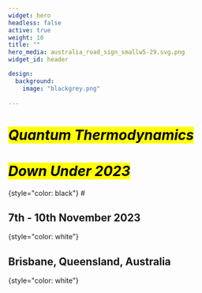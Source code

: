 ```yaml
---
widget: hero
headless: false
active: true
weight: 10
title: ""
hero_media: australia_road_sign_smallw5-29.svg.png
widget_id: header

design:
  background:
    image: "blackgrey.png"
    
---
```


# <mark>*Quantum Thermodynamics*</mark>
# <mark>*Down Under 2023*</mark>
{style="color: black"}
#<br>

## 7th - 10th November 2023
{style="color: white"}
## Brisbane, Queensland, Australia
{style="color: white"}
